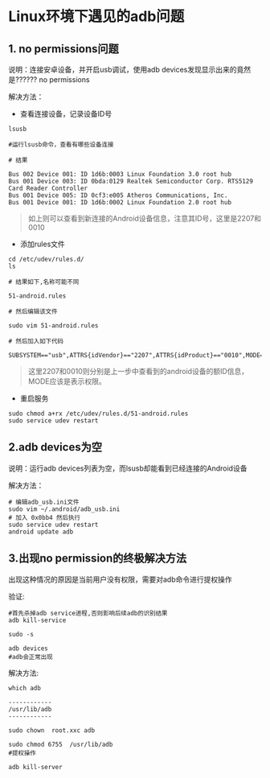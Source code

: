 # Linux环境下遇见的adb问题

## 1. no permissions问题

说明：连接安卓设备，并开启usb调试，使用adb devices发现显示出来的竟然是?????? no permissions

解决方法：

- 查看连接设备，记录设备ID号

```shell
lsusb

#运行lsusb命令，查看有哪些设备连接

# 结果

Bus 002 Device 001: ID 1d6b:0003 Linux Foundation 3.0 root hub
Bus 001 Device 003: ID 0bda:0129 Realtek Semiconductor Corp. RTS5129 Card Reader Controller
Bus 001 Device 005: ID 0cf3:e005 Atheros Communications, Inc.
Bus 001 Device 001: ID 1d6b:0002 Linux Foundation 2.0 root hub
```

> 如上则可以查看到新连接的Android设备信息，注意其ID号，这里是2207和0010

- 添加rules文件

```shell
cd /etc/udev/rules.d/
ls

# 结果如下,名称可能不同

51-android.rules

# 然后编辑该文件

sudo vim 51-android.rules

# 然后加入如下代码

SUBSYSTEM=="usb",ATTRS{idVendor}=="2207",ATTRS{idProduct}=="0010",MODE="0666"
```

> 这里2207和0010则分别是上一步中查看到的android设备的额ID信息，MODE应该是表示权限。

- 重启服务

```shell
sudo chmod a+rx /etc/udev/rules.d/51-android.rules
sudo service udev restart
```



## 2.adb devices为空

说明：运行adb devices列表为空，而lsusb却能看到已经连接的Android设备

解决方法：

```shell
# 编辑adb_usb.ini文件
sudo vim ~/.android/adb_usb.ini
# 加入 0x0bb4 然后执行
sudo service udev restart
android update adb
```

## 3.出现no permission的终极解决方法

出现这种情况的原因是当前用户没有权限，需要对adb命令进行提权操作

验证:

```shell
#首先杀掉adb service进程,否则影响后续adb的识别结果
adb kill-service

sudo -s

adb devices 
#adb会正常出现
```

解决方法:

```shell
which adb 

------------
/usr/lib/adb
------------

sudo chown  root.xxc adb

sudo chmod 6755  /usr/lib/adb
#提权操作

adb kill-server
```



